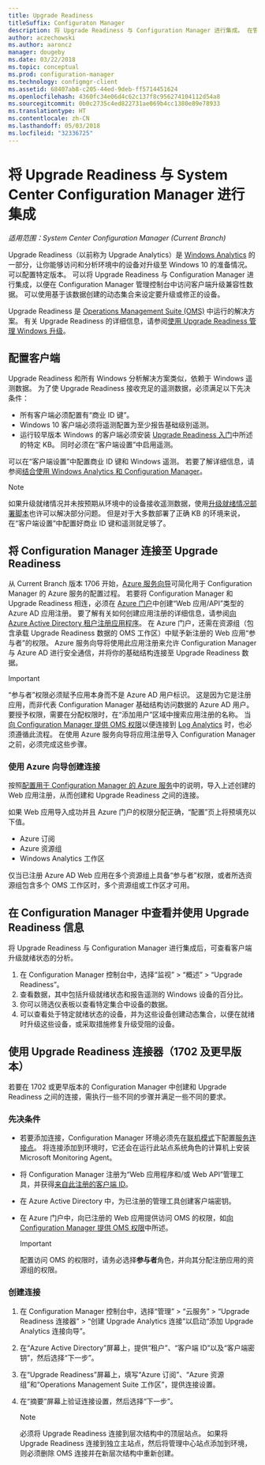 ```yaml
---
title: Upgrade Readiness
titleSuffix: Configuraton Manager
description: 将 Upgrade Readiness 与 Configuration Manager 进行集成。 在管理控制台中访问升级兼容性数据。 设定要升级或修正的设备。
author: aczechowski
ms.author: aaroncz
manager: dougeby
ms.date: 03/22/2018
ms.topic: conceptual
ms.prod: configuration-manager
ms.technology: configmgr-client
ms.assetid: 68407ab8-c205-44ed-9deb-ff5714451624
ms.openlocfilehash: 4360fc34e06d4c62c137f8c956274104112d54a8
ms.sourcegitcommit: 0b0c2735c4ed822731ae069b4cc1380e89e78933
ms.translationtype: HT
ms.contentlocale: zh-CN
ms.lasthandoff: 05/03/2018
ms.locfileid: "32336725"
---
```

# <a name="integrate-upgrade-readiness-with-system-center-configuration-manager"></a>将 Upgrade Readiness 与 System Center Configuration Manager 进行集成

*适用范围：System Center Configuration Manager (Current Branch)*

Upgrade Readiness（以前称为 Upgrade Analytics）是 [Windows Analytics](https://www.microsoft.com/WindowsForBusiness/windows-analytics) 的一部分，让你能够访问和分析环境中的设备对升级至 Windows 10 的准备情况。 可以配置特定版本。 可以将 Upgrade Readiness 与 Configuration Manager 进行集成，以便在 Configuration Manager 管理控制台中访问客户端升级兼容性数据。 可以使用基于该数据创建的动态集合来设定要升级或修正的设备。

Upgrade Readiness 是 [Operations Management Suite (OMS)](/azure/operations-management-suite/operations-management-suite-overview) 中运行的解决方案。 有关 Upgrade Readiness 的详细信息，请参阅[使用 Upgrade Readiness 管理 Windows 升级](/windows/deployment/upgrade/manage-windows-upgrades-with-upgrade-readiness)。

<!--
>[!WARNING]
>For Upgrade Readiness to function within Configuration Manager, you must upgrade to Configuration Manager version 1802. The Upgrade Readiness Connector will no longer function in Configuration Manager versions earlier than 1802. 
SMS.507205 Pulled 4/5/18 -->


## <a name="configure-clients"></a>配置客户端

Upgrade Readiness 和所有 Windows 分析解决方案类似，依赖于 Windows 遥测数据。 为了使 Upgrade Readiness 接收充足的遥测数据，必须满足以下先决条件：

- 所有客户端必须配置有“商业 ID 键”。 
- Windows 10 客户端必须将遥测配置为至少报告基础级别遥测。
-  运行较早版本 Windows 的客户端必须安装 [Upgrade Readiness 入门](/windows/deployment/upgrade/upgrade-readiness-get-started#deploy-the-compatibility-update-and-related-kbs)中所述的特定 KB。 同时必须在“客户端设置”中启用遥测。

可以在“客户端设置”中配置商业 ID 键和 Windows 遥测。 若要了解详细信息，请参阅[结合使用 Windows Analytics 和 Configuration Manager](../monitor-windows-analytics.md)。

>[!NOTE]
>如果升级就绪情况并未按预期从环境中的设备接收遥测数据，使用[升级就绪情况部署脚本](/windows/deployment/upgrade/upgrade-readiness-deployment-script)也许可以解决部分问题。 但是对于大多数部署了正确 KB 的环境来说，在“客户端设置”中配置好商业 ID 键和遥测就足够了。

## <a name="connect-configuration-manager-to-upgrade-readiness"></a>将 Configuration Manager 连接至 Upgrade Readiness

从 Current Branch 版本 1706 开始，[Azure 服务向导](../../../servers/deploy/configure/azure-services-wizard.md)可简化用于 Configuration Manager 的 Azure 服务的配置过程。 若要将 Configuration Manager 和 Upgrade Readiness 相连，必须在 [Azure 门户](https://portal.azure.com)中创建“Web 应用/API”类型的 Azure AD 应用注册。 要了解有关如何创建应用注册的详细信息，请参阅[向 Azure Active Directory 租户注册应用程序](/azure/active-directory/active-directory-app-registration)。 在 Azure 门户，还需在资源组（包含承载 Upgrade Readiness 数据的 OMS 工作区）中赋予新注册的 Web 应用“参与者”的权限。 Azure 服务向导将使用此应用注册来允许 Configuration Manager 与 Azure AD 进行安全通信，并将你的基础结构连接至 Upgrade Readiness 数据。

>[!IMPORTANT]
>“参与者”权限必须赋予应用本身而不是 Azure AD 用户标识。 这是因为它是注册应用，而非代表 Configuration Manager 基础结构访问数据的 Azure AD 用户。 要授予权限，需要在分配权限时，在“添加用户”区域中搜索应用注册的名称。 当[向 Configuration Manager 提供 OMS 权限](https://docs.microsoft.com/azure/log-analytics/log-analytics-sccm#provide-configuration-manager-with-permissions-to-oms)以便连接到 [Log Analytics](https://docs.microsoft.com/azure/log-analytics/log-analytics-sccm) 时，也必须遵循此流程。 在使用 Azure 服务向导将应用注册导入 Configuration Manager 之前，必须完成这些步骤。

### <a name="use-the-azure-wizard-to-create-the-connection"></a>使用 Azure 向导创建连接

按照[配置用于 Configuration Manager 的 Azure 服务](../../../servers/deploy/configure/azure-services-wizard.md)中的说明，导入上述创建的 Web 应用注册，从而创建和 Upgrade Readiness 之间的连接。 

如果 Web 应用导入成功并且 Azure 门户的权限分配正确，“配置”页上将预填充以下值。 
-  Azure 订阅
-  Azure 资源组
-  Windows Analytics 工作区

仅当已注册 Azure AD Web 应用在多个资源组上具备“参与者”权限，或者所选资源组包含多个 OMS 工作区时，多个资源组或工作区才可用。
 
## <a name="view-and-use-upgrade-readiness-information-in-configuration-manager"></a>在 Configuration Manager 中查看并使用 Upgrade Readiness 信息

将 Upgrade Readiness 与 Configuration Manager 进行集成后，可查看客户端升级就绪状态的分析。

1. 在 Configuration Manager 控制台中，选择“监视” > “概述” > “Upgrade Readiness”。
2. 查看数据，其中包括升级就绪状态和报告遥测的 Windows 设备的百分比。
3. 你可以筛选仪表板以查看特定集合中设备的数据。
4. 可以查看处于特定就绪状态的设备，并为这些设备创建动态集合，以便在就绪时升级这些设备，或采取措施修复升级受阻的设备。

## <a name="using-the-upgrade-readiness-connector-version-1702-and-earlier"></a>使用 Upgrade Readiness 连接器（1702 及更早版本）

若要在 1702 或更早版本的 Configuration Manager 中创建和 Upgrade Readiness 之间的连接，需执行一些不同的步骤并满足一些不同的要求。

### <a name="prerequisites"></a>先决条件

- 若要添加连接，Configuration Manager 环境必须先在[联机模式](https://azure.microsoft.com/documentation/articles/resource-group-create-service-principal-portal/)下配置[服务连接点](/sccm/core/servers/deploy/configure/about-the-service-connection-point)。 将连接添加到环境时，它还会在运行此站点系统角色的计算机上安装 Microsoft Monitoring Agent。
- 将 Configuration Manager 注册为“Web 应用程序和/或 Web API”管理工具，并获得[来自此注册的客户端 ID](https://azure.microsoft.com/documentation/articles/active-directory-integrating-applications/)。
- 在 Azure Active Directory 中，为已注册的管理工具创建客户端密钥。
- 在 Azure 门户中，向已注册的 Web 应用提供访问 OMS 的权限，如[向 Configuration Manager 提供 OMS 权限](https://azure.microsoft.com/documentation/articles/log-analytics-sccm/#provide-configuration-manager-with-permissions-to-oms)中所述。

    > [!IMPORTANT]
    > 配置访问 OMS 的权限时，请务必选择**参与者**角色，并向其分配注册应用的资源组的权限。

### <a name="create-the-connection"></a>创建连接

1.  在 Configuration Manager 控制台中，选择“管理” > “云服务” > “Upgrade Readiness 连接器” > “创建 Upgrade Analytics 连接”以启动“添加 Upgrade Analytics 连接向导”。
3.  在“Azure Active Directory”屏幕上，提供“租户”、“客户端 ID”以及“客户端密钥”，然后选择“下一步”。
4.  在“Upgrade Readiness”屏幕上，填写“Azure 订阅”、“Azure 资源组”和“Operations Management Suite 工作区”，提供连接设置。
5.  在“摘要”屏幕上验证连接设置，然后选择“下一步”。

    > [!NOTE]
    > 必须将 Upgrade Readiness 连接到层次结构中的顶层站点。 如果将 Upgrade Readiness 连接到独立主站点，然后将管理中心站点添加到环境，则必须删除 OMS 连接并在新层次结构中重新创建。
